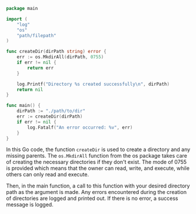 ```go
package main

import (
	"log"
	"os"
	"path/filepath"
)

func createDir(dirPath string) error {
	err := os.MkdirAll(dirPath, 0755)
	if err != nil {
		return err
	}

	log.Printf("Directory %s created successfully\n", dirPath)
	return nil
}

func main() {
	dirPath := "./path/to/dir"
	err := createDir(dirPath)
	if err != nil {
		log.Fatalf("An error occurred: %v", err)
	}
}
```

In this Go code, the function `createDir` is used to create a directory and any missing parents. The `os.MkdirAll` function from the os package takes care of creating the necessary directories if they don't exist. The mode of 0755 is provided which means that the owner can read, write, and execute, while others can only read and execute.

Then, in the main function, a call to this function with your desired directory path as the argument is made. Any errors encountered during the creation of directories are logged and printed out. If there is no error, a success message is logged.
